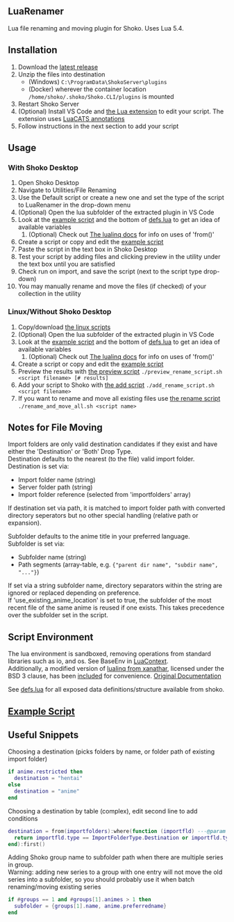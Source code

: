 ## LuaRenamer

Lua file renaming and moving plugin for Shoko. Uses Lua 5.4.

## Installation

1. Download the [latest release](https://github.com/Mik1ll/LuaRenamer/releases/latest)
2. Unzip the files into destination
    * (Windows) `C:\ProgramData\ShokoServer\plugins`
    * (Docker) wherever the container location `/home/shoko/.shoko/Shoko.CLI/plugins` is mounted
3. Restart Shoko Server
4. (Optional) Install VS Code and [the Lua extension](https://marketplace.visualstudio.com/items?itemName=sumneko.lua) to edit your script. The
   extension uses [LuaCATS annotations](https://luals.github.io/wiki/annotations/)
5. Follow instructions in the next section to add your script

## Usage

### With Shoko Desktop

1. Open Shoko Desktop
2. Navigate to Utilities/File Renaming
3. Use the Default script or create a new one and set the type of the script to LuaRenamer in the drop-down menu
4. (Optional) Open the lua subfolder of the extracted plugin in VS Code
5. Look at the [example script](./LuaRenamer/lua/example.lua) and the bottom of [defs.lua](./LuaRenamer/lua/defs.lua) to get an idea of available variables
    1. (Optional) Check out [The lualinq docs](./LuaRenamer/lua/LuaLinq.pdf) for info on uses of 'from()'
6. Create a script or copy and edit the [example script](./LuaRenamer/lua/example.lua)
7. Paste the script in the text box in Shoko Desktop
8. Test your script by adding files and clicking preview in the utility under the text box until you are satisfied
9. Check run on import, and save the script (next to the script type drop-down)
10. You may manually rename and move the files (if checked) of your collection in the utility

### Linux/Without Shoko Desktop

1. Copy/download [the linux scripts](./Linux%20Scripts)
2. (Optional) Open the lua subfolder of the extracted plugin in VS Code
3. Look at the [example script](./LuaRenamer/lua/example.lua) and the bottom of [defs.lua](./LuaRenamer/lua/defs.lua) to get an idea of available variables
    1. (Optional) Check out [The lualinq docs](./LuaRenamer/lua/LuaLinq.pdf) for info on uses of 'from()'
4. Create a script or copy and edit the [example script](./LuaRenamer/lua/example.lua)
5. Preview the results with [the preview script](./Linux%20Scripts/preview_rename_script.sh) `./preview_rename_script.sh <script filename> [# results]`
6. Add your script to Shoko with [the add script](./Linux%20Scripts/add_rename_script.sh) `./add_rename_script.sh <script filename>`
7. If you want to rename and move all existing files use [the rename script](./Linux%20Scripts/rename_and_move_all.sh) `./rename_and_move_all.sh <script name>`

## Notes for File Moving

Import folders are only valid destination candidates if they exist and have either the 'Destination' or 'Both' Drop Type.  
Destination defaults to the nearest (to the file) valid import folder.  
Destination is set via:

* Import folder name (string)
* Server folder path (string)
* Import folder reference (selected from 'importfolders' array)

If destination set via path, it is matched to import folder path with converted directory seperators but no other special handling (relative path or expansion).

Subfolder defaults to the anime title in your preferred language.  
Subfolder is set via:

* Subfolder name (string)
* Path segments (array-table, e.g. `{"parent dir name", "subdir name", "..."}`)

If set via a string subfolder name, directory separators within the string are ignored or replaced depending on preference.  
If 'use_existing_anime_location' is set to true, the subfolder of the most recent file of the same anime is reused if one exists. 
This takes precedence over the subfolder set in the script.

## Script Environment

The lua environment is sandboxed, removing operations from standard libraries such as io, and os. See BaseEnv in [LuaContext](./LuaRenamer/LuaContext.cs).  
Additionally, a modified version of [lualinq from xanathar](https://github.com/xanathar/lualinq), licensed under the BSD 3 clause, has
been [included](./LuaRenamer/lua/lualinq.lua) for convenience. [Original Documentation](./LuaRenamer/lua/LuaLinq.pdf)

See [defs.lua](./LuaRenamer/lua/defs.lua) for all exposed data definitions/structure available from shoko.

## [Example Script](./LuaRenamer/lua/example.lua)

## Useful Snippets

Choosing a destination (picks folders by name, or folder path of existing import folder)

```lua
if anime.restricted then
  destination = "hentai"
else
  destination = "anime"
end
```

Choosing a destination by table (complex), edit second line to add conditions

```lua
destination = from(importfolders):where(function (importfld) ---@param importfld ImportFolder
  return importfld.type == ImportFolderType.Destination or importfld.type == ImportFolderType.Both
end):first()
```

Adding Shoko group name to subfolder path when there are multiple series in group.  
Warning: adding new series to a group with one entry will not move the old series into a subfolder, so you should probably use it when batch renaming/moving
existing series

```lua
if #groups == 1 and #groups[1].animes > 1 then
  subfolder = {groups[1].name, anime.preferredname}
end
```
